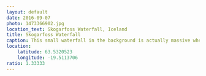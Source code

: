 ```yaml
---
layout: default
date: 2016-09-07
photo: 1473366902.jpg
location_text: Skogarfoss Waterfall, Iceland
title: Skogarfoss Waterfall
caption: This small waterfall in the background is actually massive when you get close to it. The water in the foreground is actually a small lake formed from the water coming from the waterfall, which is 60 meters high!
location:
    latitude: 63.5320523
    longitude: -19.5113706
ratio: 1.33333
---
```

